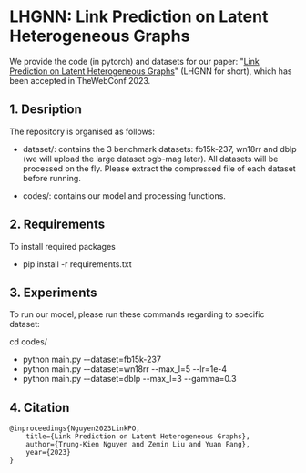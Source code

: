 # LHGNN: Link Prediction on Latent Heterogeneous Graphs
We provide the code (in pytorch) and datasets for our paper: "[Link Prediction on Latent Heterogeneous Graphs](https://arxiv.org/abs/2302.10432)" (LHGNN for short), which has been accepted in TheWebConf 2023. 


## 1. Desription
The repository is organised as follows:

* dataset/: contains the 3 benchmark datasets: fb15k-237, wn18rr and dblp (we will upload the large dataset ogb-mag later). All datasets will be processed on the fly. Please extract the compressed file of each dataset before running.

* codes/: contains our model and processing functions.


## 2. Requirements
To install required packages
- pip install -r requirements.txt


## 3. Experiments
To run our model, please run these commands regarding to specific dataset:

cd codes/
- python main.py --dataset=fb15k-237 
- python main.py --dataset=wn18rr --max_l=5 --lr=1e-4
- python main.py --dataset=dblp --max_l=3 --gamma=0.3


## 4. Citation
    @inproceedings{Nguyen2023LinkPO,
        title={Link Prediction on Latent Heterogeneous Graphs},
        author={Trung-Kien Nguyen and Zemin Liu and Yuan Fang},
        year={2023}
    }

